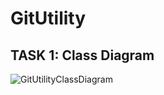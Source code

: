 # GitUtility

## TASK 1: Class Diagram

![GitUtilityClassDiagram](https://github.com/Devrajsinh-Gohil/GitUtility/assets/103804567/a2db69ba-7579-48d8-a96b-b58654de0da8)
